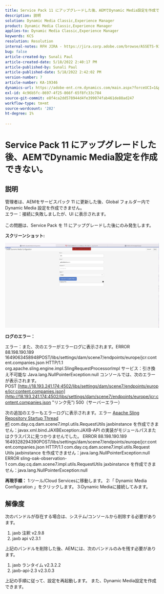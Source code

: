 ```yaml
---
title: Service Pack 11 にアップグレードした後、AEMでDynamic Media設定を作成できない。
description: 説明
solution: Dynamic Media Classic,Experience Manager
product: Dynamic Media Classic,Experience Manager
applies-to: Dynamic Media Classic,Experience Manager
keywords: KCS
resolution: Resolution
internal-notes: RFH JIRA - https://jira.corp.adobe.com/browse/ASSETS-9332
bug: false
article-created-by: Sunali Paul
article-created-date: 5/18/2022 2:40:17 PM
article-published-by: Sunali Paul
article-published-date: 5/18/2022 2:42:02 PM
version-number: 7
article-number: KA-19346
dynamics-url: https://adobe-ent.crm.dynamics.com/main.aspx?forceUCI=1&pagetype=entityrecord&etn=knowledgearticle&id=f2ac3e69-b8d6-ec11-a7b5-000d3a3adbfc
exl-id: 4c96b5fc-8697-4f25-866f-65f8fc33c784
source-git-commit: e8f4ca2dd578944d4fe399074fab461de88ad247
workflow-type: tm+mt
source-wordcount: '282'
ht-degree: 1%

---
```


# Service Pack 11 にアップグレードした後、AEMでDynamic Media設定を作成できない。

## 説明

管理者は、AEMをサービスパック 11 に更新した後、Global フォルダー内で Dynamic Media 設定を作成できません。
<br>エラー：接続に失敗しましたが、UI に表示されます。<br><br>
この問題は、Service Pack を 11 にアップグレードした後にのみ発生します。

<b>スクリーンショット:</b>

![](assets/___f3ac3e69-b8d6-ec11-a7b5-000d3a3adbfc___.png)

<b>ログのエラー：</b>

エラー：また、次のエラーがエラーログに表示されます。ERROR 88.198.190.189 1649063458948POST/libs/settings/dam/scene7/endpoints/europe/jcr:content.companies.json HTTP/1.1 org.apache.sling.engine.impl.SlingRequestProcessorImpl サービス：引き換え不可能な Java.lang.NullPointerException:null コンソールでは、次のエラーが表示されます。POST [http://18.193.241.174:4502/libs/settings/dam/scene7/endpoints/europe/jcr:content.companies.json](http://18.193.241.174:4502/libs/settings/dam/scene7/endpoints/europe/jcr:content.companies.json "リンク先") 500（サーバーエラー）

次の追加のエラーもエラーログに表示されます。エラー [Apache Sling Repository Startup Thread #1](https://jira.corp.adobe.com/browse/ASSETS-9332#1 "リンク先") com.day.cq.dam.scene7.impl.utils.RequestUtils jaxbinstance を作成できません：javax.xml.bind.JAXBException:JAXB-API の実装がモジュールパスまたはクラスパスに見つかりませんでした。
ERROR 88.198.190.189 1649328294390POST/libs/settings/dam/scene7/endpoints/europe/jcr:content.companies.json HTTP/1.1 com.day.cq.dam.scene7.impl.utils.Request Utils jaxbinstance を作成できません：java.lang.NullPointerException:null ERROR sling-oak-observation-1 com.day.cq.dam.scene7.impl.utils.RequestUtils jaxbinstance を作成できません：java.lang.NullPointerException:null

<b>再現手順：</b>
1:ツール/Cloud Servicesに移動します。
2:「 Dynamic Media Configuration 」をクリックします。
3:Dynamic Mediaに接続してみます。


## 解像度


次のバンドルが存在する場合は、システム/コンソールから削除する必要があります。

1. jaxb 注釈 v2.9.8
2. jaxb api v2.3.1


上記のバンドルを削除した後、AEMには、次のバンドルのみを残す必要があります。

1. jaxb ランタイム v2.3.2.2
2. jaxb-api-2.3 v2.3.0.3


上記の手順に従って、設定を再起動します。 また、Dynamic Media設定を作成できます。
